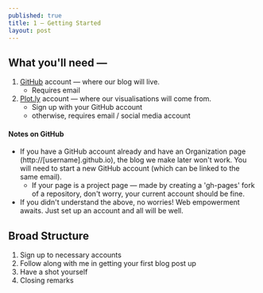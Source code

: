 ```yaml
---
published: true
title: 1 — Getting Started
layout: post
---
```

## What you'll need —

1. [GitHub](https://github.com "Click to sign up") account — where our blog will live.
   * Requires email
2. [Plot.ly](https://plot.ly/ "Click to sign up") account — where our visualisations will come from.
   * Sign up with your GitHub account
   * otherwise, requires email / social media account
   

#### Notes on GitHub

* If you have a GitHub account already and have an Organization page (http://[username].github.io), the blog we make later won't work.  You will need to start a new GitHub account (which can be linked to the same email).
    * If your page is a project page — made by creating a 'gh-pages' fork of a repository, don't worry, your current account should be fine.
* If you didn't understand the above, no worries!  Web empowerment awaits.  Just set up an account and all will be well.




## Broad Structure

1. Sign up to necessary accounts
2. Follow along with me in getting your first blog post up
3. Have a shot yourself
4. Closing remarks
